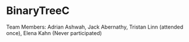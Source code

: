 # BinaryTreeC
Team Members:
Adrian Ashwah,
Jack Abernathy,
Tristan Linn (attended once),
Elena Kahn (Never participated)
